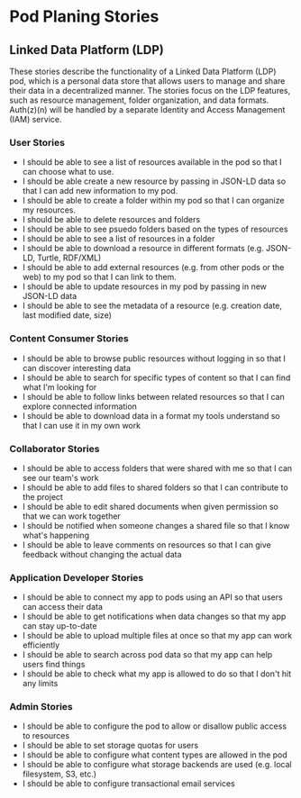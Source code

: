# Pod Planing Stories

## Linked Data Platform (LDP)
These stories describe the functionality of a Linked Data Platform (LDP) pod, which is a personal data store that allows users to manage and share their data in a decentralized manner.
The stories focus on the LDP features, such as resource management, folder organization, and data formats. Auth(z)(n) will 
be handled by a separate Identity and Access Management (IAM) service.

### User Stories
* I should be able to see a list of resources available in the pod so that I can choose what to use.
* I should be able create a new resource by passing in JSON-LD data so that I can add new information to my pod.
* I should be able to create a folder within my pod so that I can organize my resources.
* I should be able to delete resources and folders
* I should be able to see psuedo folders based on the types of resources
* I should be able to see a list of resources in a folder
* I should be able to download a resource in different formats (e.g. JSON-LD, Turtle, RDF/XML)
* I should be able to add external resources (e.g. from other pods or the web) to my pod so that I can link to them.
* I should be able to update resources in my pod by passing in new JSON-LD data
* I should be able to see the metadata of a resource (e.g. creation date, last modified date, size)

### Content Consumer Stories
* I should be able to browse public resources without logging in so that I can discover interesting data
* I should be able to search for specific types of content so that I can find what I'm looking for
* I should be able to follow links between related resources so that I can explore connected information
* I should be able to download data in a format my tools understand so that I can use it in my own work

### Collaborator Stories
* I should be able to access folders that were shared with me so that I can see our team's work
* I should be able to add files to shared folders so that I can contribute to the project
* I should be able to edit shared documents when given permission so that we can work together
* I should be notified when someone changes a shared file so that I know what's happening
* I should be able to leave comments on resources so that I can give feedback without changing the actual data

### Application Developer Stories
* I should be able to connect my app to pods using an API so that users can access their data
* I should be able to get notifications when data changes so that my app can stay up-to-date
* I should be able to upload multiple files at once so that my app can work efficiently
* I should be able to search across pod data so that my app can help users find things
* I should be able to check what my app is allowed to do so that I don't hit any limits

### Admin Stories
* I should be able to configure the pod to allow or disallow public access to resources
* I should be able to set storage quotas for users
* I should be able to configure what content types are allowed in the pod
* I should be able to configure what storage backends are used (e.g. local filesystem, S3, etc.)
* I should be able to configure transactional email services